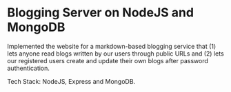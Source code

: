 # Blogging Server on NodeJS and MongoDB

Implemented the website for a markdown-based blogging service that 
(1) lets anyone read blogs written by our users through public URLs and 
(2) lets our registered users create and update their own blogs after password authentication. 

Tech Stack: NodeJS, Express and MongoDB.

